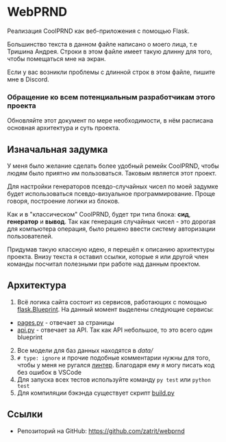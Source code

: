# WebPRND
Реализация CoolPRND как веб-приложения с помощью Flask.

Большинство текста в данном файле написано о моего лица, т.е
Тришина Андрея. Строки в этом файле имеет такую длинну для того,
чтобы помещаться мне на экран.

Если у вас возникли проблемы с длинной строк в этом файле, пишите
мне в Discord.

### Обращение ко всем потенциальным разработчикам этого проекта
Обновляйте этот документ по мере необходимости, в нём расписана 
основная архитектура и суть проекта.

## Изначальная задумка
У меня было желание сделать более удобный ремейк CoolPRND, чтобы
людям было приятно им пользоваться. Таковым является этот проект.

Для настройки генераторов псевдо-случайных чисел по моей задумке
будет использоваться псевдо-визуальное программирование. Проще 
говоря, построение логики из блоков. 

Как и в "классическом" CoolPRND, будет три типа блока: **сид**, 
**генератор** и **вывод**. Так как генерация случайных чисел -
это дорогая для компьютера операция, было решено ввести систему
авторизации пользователей.

Придумав такую классную идею, я перешёл к описанию архитектуры 
проекта. Внизу текста я оставил ссылки, которые я или другой
член команды посчитал полезными при работе над данным проектом.

## Архитектура

1. Всё логика сайта состоит из сервисов, работающих с помощью 
[flask.Blueprint](https://flask.palletsprojects.com/en/latest/blueprints/).
На данный момент выделены следующие сервисы:
* [pages.py](pages.py) - отвечает за страницы
* [api.py](api.py) - отвечает за API. Так как API небольшое, то это всего один blueprint
2. Все модели для баз данных находятся в *data/*
3. ```# type: ignore``` и прочие подобные комментарии нужны для
того, чтобы у меня не ругался [линтер](https://ru.wikipedia.org/wiki/Lint).
Благодаря ему я могу писать код без ошибок в VSCode
4. Для запуска всех тестов используйте команду ```py test``` или
```python test```
5. Для компиляции бэкэнда существует скрипт [build.py](build.py)

## Ссылки

* Репозиторий на GitHub: https://github.com/zatrit/webprnd